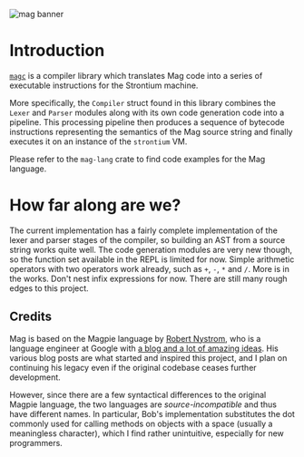 ![mag banner](https://world-of-music.at/downloads/bird-banner.png)

# Introduction

[`magc`](https://github.com/mag-language/magc) is a compiler library which translates Mag code into a series of executable instructions for the Strontium machine.

More specifically, the `Compiler` struct found in this library combines the `Lexer` and `Parser` modules along with its own code generation code into a pipeline. This processing pipeline then produces a sequence of bytecode instructions representing the semantics of the Mag source string and finally executes it on an instance of the `strontium` VM.

Please refer to the `mag-lang` crate to find code examples for the Mag language.

# How far along are we?

The current implementation has a fairly complete implementation of the lexer and parser stages of the compiler, so building an AST from a source string works quite well. The code generation modules are very new though, so the function set available in the REPL is limited for now. Simple arithmetic operators with two operators work already, such as `+`, `-`, `*` and `/`. More is in the works. Don't nest infix expressions for now. There are still many rough edges to this project.

## Credits

Mag is based on the Magpie language by [Robert Nystrom](http://stuffwithstuff.com/), who is a language engineer at Google with [a blog and a lot of amazing ideas](http://journal.stuffwithstuff.com/category/magpie/). His various blog posts are what started and inspired this project, and I plan on continuing his legacy even if the original codebase ceases further development.

However, since there are a few syntactical differences to the original Magpie language, the two languages are *source-incompatible* and thus have different names. In particular, Bob's implementation substitutes the dot commonly used for calling methods on objects with a space (usually a meaningless character), which I find rather unintuitive, especially for new programmers.